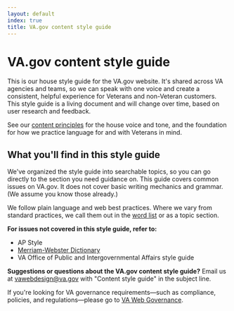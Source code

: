 ```yaml
---
layout: default
index: true
title: VA.gov content style guide
---
```


# VA.gov content style guide

<div class="va-introtext" markdown="1">
This is our house style guide for the VA.gov website. It's shared across VA agencies and teams, so we can speak with one voice and create a consistent, helpful experience for Veterans and non-Veteran customers. This style guide is a living document and will change over time, based on user research and feedback.
</div>


See our [content principles](https://design.va.gov/content-style-guide/content-principles.html) for the house voice and tone, and the foundation for how we practice language for and with Veterans in mind. 

## What you'll find in this style guide

We've organized the style guide into searchable topics, so you can go directly to the section you need guidance on. This guide covers common issues on VA.gov. It does not cover basic writing mechanics and grammar. (We assume you know those already.)

We follow plain language and web best practices. Where we vary from standard practices, we call them out in the [word list](https://design.va.gov/content-style-guide/word-list.html) or as a topic section.

**For issues not covered in this style guide, refer to:**

- AP Style
- [Merriam-Webster Dictionary](https://www.merriam-webster.com/)
- VA Office of Public and Intergovernmental Affairs style guide


__Suggestions or questions about the VA.gov content style guide?__ 
Email us at [vawebdesign@va.gov](mailto:vawebdesign@va.gov) with "Content style guide" in the subject line.


If you're looking for VA governance requirements&mdash;such as compliance, policies, and regulations&mdash;please go to [VA Web Governance](https://www.va.gov/web/index.cfm).
